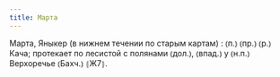 ```yaml
---
title: Марта
---
```


Марта, Яныкер (в нижнем течении по старым картам)
: ⦅п.⦆ ⦅пр.⦆ ⦅р.⦆ Кача; протекает по лесистой с полянами ⦅дол.⦆, ⦅впад.⦆ у ⦅н.п.⦆ Верхоречье ⦅Бахч.⦆ ⦃Ж7⦄.
